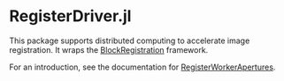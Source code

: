 # RegisterDriver.jl

This package supports distributed computing to accelerate image registration.
It wraps the [BlockRegistration](https://github.com/HolyLab/BlockRegistration.jl) framework.

For an introduction, see the documentation for [RegisterWorkerApertures](https://github.com/HolyLab/RegisterWorkerApertures.jl).
